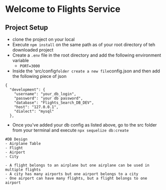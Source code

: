 # Welcome to Flights Service

## Project Setup

- clone the project on your local
- Execute `npm install` on the same path as of your root directory of teh
downloaded project
- Create a `.env` file in the root directory and add the following environment
variable
  - `PORT=3000`
- Inside the 'src/config` folder create a new file `config.json and then add the following piece of json

```
{
  "development": {
    "username": "your_db_login",
    "password": "your db password",
    "database": "Flights_Search_DB_DEV",
    "host": "127.0.0.1",
    "dialect": "mysql"
  },

  ```
  - Once you've added your db config as listed above, go to the src folder
   from your terminal and execute `npx sequelize db:create`

  ```
 #DB Design
 - Airplane Table
 - Flight
 - Airport
 - City

 - A flight belongs to an airplane but one airplane can be used in multiple flights
 - A city has many airports but one airport belongs to a city
 - One airport can have many flights, but a flight belongs to one airport